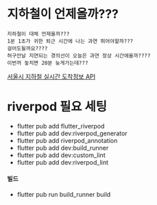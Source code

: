 # 지하철이 언제올까???

    지하철이 대체 언제올까???
    1분 1초가 귀한 퇴근 시간에 나는 과연 뛰어야할까???
    걸어도될까요????
    허구안날 지연되는 경의선이 오늘은 과연 정상 시간에올까????
    이번꺼 놓치면 20분 늦게가는데???

[서울시 지하철 실시간 도착정보 API](https://data.seoul.go.kr/dataList/OA-12764/A/1/datasetView.do;jsessionid=FA0F66EAFDFDEAFDFF22291F5F9090F7.new_portal-svr-11)

# riverpod 필요 세팅

- flutter pub add flutter_riverpod
- flutter pub add dev:riverpod_generator
- flutter pub add riverpod_annotation
- flutter pub add dev:build_runner
- flutter pub add dev:custom_lint
- flutter pub add dev:riverpod_lint

#### 빌드

- flutter pub run build_runner build
